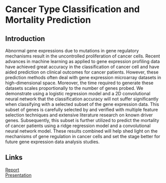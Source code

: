 # Cancer Type Classification and Mortality Prediction

## Introduction

Abnormal gene expressions due to mutations in gene regulatory mechanisms result in the uncontrolled proliferation of
cancer cells. Recent advances in machine learning as applied to gene expression profiling data have achieved great
accuracy in the classification of cancer cell and have aided prediction on clinical outcomes for cancer patients.
However, these prediction methods often deal with gene expression microarray datasets in high-dimensional space.
Moreover, the time required to generate these datasets scales proportionally to the number of genes probed. We
demonstrate using a logistic regression model and a 2D convolutional neural network that the classification accuracy
will not suffer significantly when classifying with a selected subset of the gene expression data. This subset of genes
is carefully selected by and verified with multiple feature selection techniques and extensive literature research on
known driver genes. Subsequently, this subset is further utilized to predict the mortality of cancer patients using a
ridge regression model and a convolutional neural network model. These results combined will help shed light on the
mechanisms of gene regulation in cancer cells and set the stage better for future gene expression data analysis studies.

## Links

[Report](https://github.com/lcwong0928/cancer-classification/blob/main/results/report.pdf) \
[Presentation](https://github.com/lcwong0928/cancer-classification/blob/main/results/presentation.pdf)